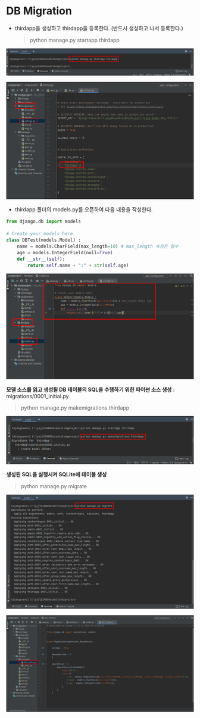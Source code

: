 # DB Migration

* thirdapp을 생성하고 thirdapp을 등록한다. (반드시 생성하고 나서 등록한다.)

  > python manage.py startapp thirdapp

![image-20210729154142407](md-images/image-20210729154142407.png)

![image-20210729154148216](md-images/image-20210729154148216.png)

* thirdapp 폴더의 models.py를 오픈하여 다음 내용을 작성한다.

```python
from django.db import models

# Create your models here.
class DBTest(models.Model) :
    name = models.CharField(max_length=10) # max_length 속성은 필수
    age = models.IntegerField(null=True)
    def __str__(self):
        return self.name + ":" + str(self.age)
```

![image-20210729154336775](md-images/image-20210729154336775.png)



**모델 소스를 읽고 생성될 DB 테이블의 SQL을 수행하기 위한 파이썬 소스 생성** : migrations/0001_initial.py

> python manage.py makemigrations thirdapp

![image-20210729154719874](md-images/image-20210729154719874.png)



**생성된 SQL을 실행시켜 SQLite에 테이블 생성**

> python manage.py migrate

![image-20210729154812431](md-images/image-20210729154812431.png)

![image-20210729154838978](md-images/image-20210729154838978.png)


